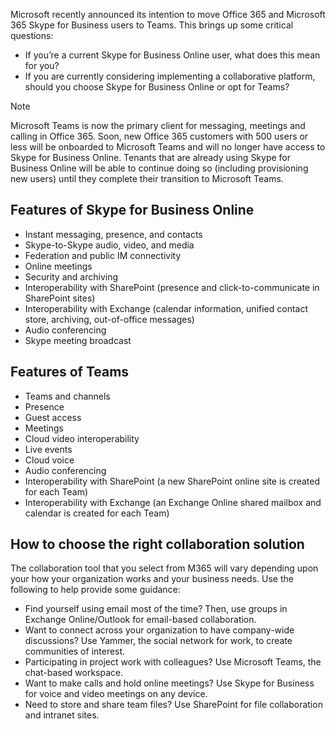 Microsoft recently announced its intention to move Office 365 and Microsoft 365 Skype for Business users to Teams. This brings up some critical questions:
- If you’re a current Skype for Business Online user, what does this mean for you? 
- If you are currently considering implementing a collaborative platform, should you choose Skype for Business Online or opt for Teams?

>[!NOTE]
>Microsoft Teams is now the primary client for messaging, meetings and calling in Office 365. Soon, new Office 365 customers with 500 users or less will be onboarded to Microsoft Teams and will no longer have access to Skype for Business Online. Tenants that are already using Skype for Business Online will be able to continue doing so (including provisioning new users) until they complete their transition to Microsoft Teams. 

## Features of Skype for Business Online
- Instant messaging, presence, and contacts
- Skype-to-Skype audio, video, and media
- Federation and public IM connectivity
- Online meetings
- Security and archiving 
- Interoperability with SharePoint (presence and click-to-communicate in SharePoint sites)
- Interoperability with Exchange (calendar information, unified contact store, archiving, out-of-office messages)
- Audio conferencing
- Skype meeting broadcast

## Features of Teams

- Teams and channels
- Presence
- Guest access
- Meetings
- Cloud video interoperability 
- Live events
- Cloud voice
- Audio conferencing
- Interoperability with SharePoint (a new SharePoint online site is created for each Team)
- Interoperability with Exchange (an Exchange Online shared mailbox and calendar is created for each Team)

## How to choose the right collaboration solution

The collaboration tool that you select from M365 will vary depending upon your how your organization works and your business needs. Use the following to help provide some guidance: 
- Find yourself using email most of the time? Then, use groups in Exchange Online/Outlook for email-based collaboration.
- Want to connect across your organization to have company-wide discussions? Use Yammer, the social network for work, to create communities of interest.
- Participating in project work with colleagues? Use Microsoft Teams, the chat-based workspace.
- Want to make calls and hold online meetings? Use Skype for Business for voice and video meetings on any device.
- Need to store and share team files? Use SharePoint for file collaboration and intranet sites.
